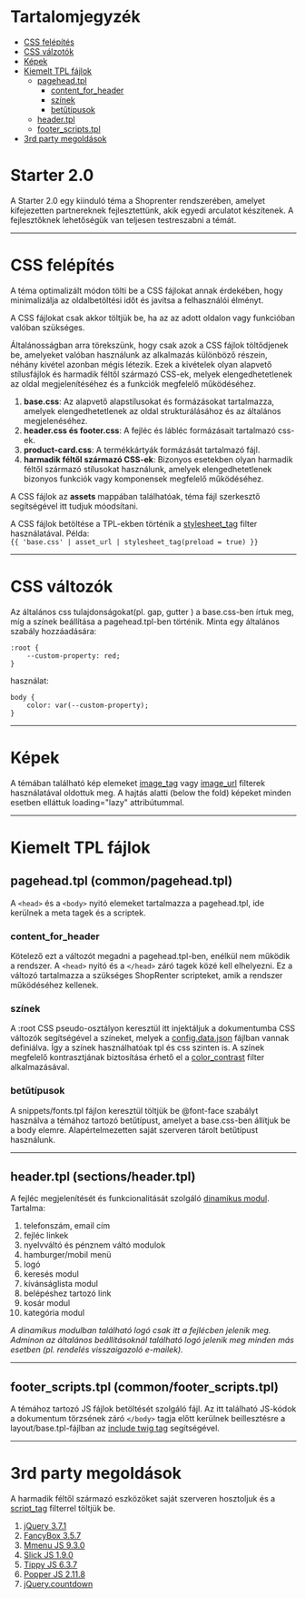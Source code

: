 # Tartalomjegyzék
* [CSS felépítés](#css-felépítés)
* [CSS válzotók](#css-változók)
* [Képek](#képek)
* [Kiemelt TPL fájlok](#kiemelt-tpl-fájlok)
  * [pagehead.tpl](#pageheadtpl-commonpageheadtpl)
      * [content_for_header](#content_for_header)
      * [színek](#színek)
      * [betűtípusok](#betűtípusok)
  * [header.tpl](#headertpl-sectionsheadertpl)
  * [footer_scripts.tpl](#footer_scriptstpl-commonfooter_scriptstpl)
* [3rd party megoldások](#3rd-party-megoldások)

# Starter 2.0

A Starter 2.0 egy kiinduló téma a Shoprenter rendszerében, amelyet kifejezetten partnereknek fejlesztettünk, akik egyedi arculatot készítenek. A fejlesztőknek lehetőségük van teljesen testreszabni a témát.

---

# CSS felépítés

A téma optimalizált módon tölti be a CSS fájlokat annak érdekében, hogy minimalizálja az oldalbetöltési időt és javítsa a felhasználói élményt.

A CSS fájlokat csak akkor töltjük be, ha az az adott oldalon vagy funkcióban valóban szükséges.

Általánosságban arra törekszünk, hogy csak azok a CSS fájlok töltődjenek be, amelyeket valóban használunk az alkalmazás különböző részein, néhány kivétel azonban mégis létezik. Ezek a kivételek olyan alapvető stílusfájlok és harmadik féltől származó CSS-ek, melyek elengedhetetlenek az oldal megjelenítéséhez és a funkciók megfelelő működéséhez.
1. <b>base.css</b>: Az alapvető alapstílusokat és formázásokat tartalmazza, amelyek elengedhetetlenek az oldal strukturálásához és az általános megjelenéséhez. 
2. <b>header.css és footer.css</b>: A fejléc és lábléc formázásait tartalmazó css-ek.
3. <b>product-card.css</b>: A termékkártyák formázását tartalmazó fájl.
3. <b>harmadik féltől származó CSS-ek</b>: Bizonyos esetekben olyan harmadik féltől származó stílusokat használunk, amelyek elengedhetetlenek bizonyos funkciók vagy komponensek megfelelő működéséhez.

A CSS fájlok az <b>assets</b> mappában találhatóak, téma fájl szerkesztő segítségével itt tudjuk móodsítani.

A CSS fájlok betöltése a TPL-ekben történik a [stylesheet_tag](../theme-global/GLOBAL_FILTERS.md#stylesheet_tag) filter használatával. Példa:<br>
``` {{ 'base.css' | asset_url | stylesheet_tag(preload = true) }} ```

---

# CSS változók
Az általános css tulajdonságokat(pl. gap, gutter ) a base.css-ben írtuk meg, míg a színek beállítása a pagehead.tpl-ben történik.
Minta egy általános szabály hozzáadására:
``` 
:root {
    --custom-property: red;
}
```
használat:
``` 
body {
    color: var(--custom-property);
}
```

---

# Képek
A témában található kép elemeket [image_tag](../theme-global/GLOBAL_FILTERS.md#image_tag) vagy [image_url](../theme-global/GLOBAL_FILTERS.md#image_url) filterek használatával oldottuk meg. A hajtás alatti (below the fold) képeket minden esetben elláttuk loading="lazy" attribútummal.

---

# Kiemelt TPL fájlok
## pagehead.tpl (common/pagehead.tpl)

A `<head>` és a `<body>` nyitó elemeket tartalmazza a pagehead.tpl, ide kerülnek a meta tagek és a scriptek.

### content_for_header
Kötelező ezt a változót megadni a pagehead.tpl-ben, enélkül nem működik a rendszer.
A `<head>` nyitó és a `</head>` záró tagek közé kell elhelyezni.
Ez a változó tartalmazza a szükséges ShopRenter scripteket, amik a rendszer működéséhez kellenek.

### színek
A :root CSS pseudo-osztályon keresztül itt injektáljuk a dokumentumba CSS változók segítségével a színeket, melyek a [config.data.json](../theme-configs/CONFIG_DATA_JSON.md) fájlban vannak definiálva. Így a színek használhatóak tpl és css szinten is. A színek megfelelő kontrasztjának biztosítása érhető el a [color_contrast](../theme-global/GLOBAL_FILTERS.md#color_contrast) filter alkalmazásával.

### betűtípusok
A snippets/fonts.tpl fájlon keresztül töltjük be @font-face szabályt használva a témához tartozó betűtípust, amelyet a base.css-ben állítjuk be a body elemre. Alapértelmezetten saját szerveren tárolt betűtípust használunk.

---

## header.tpl (sections/header.tpl)
A fejléc megjelenítését és funkcionalitását szolgáló [dinamikus modul](../theme-sections/DOCS.md). Tartalma:
1. telefonszám, email cím
2. fejléc linkek
3. nyelvváltó és pénznem váltó modulok
4. hamburger/mobil menü
5. logó
6. keresés modul
7. kívánságlista modul
8. belépéshez tartozó link
9. kosár modul
10. kategória modul

<i>A dinamikus modulban található logó csak itt a fejlécben jelenik meg. Adminon az általános beállításoknál található logó jelenik meg minden más esetben (pl. rendelés visszaigazoló e-mailek).</i>

---

## footer_scripts.tpl (common/footer_scripts.tpl)
A témához tartozó JS fájlok betöltését szolgáló fájl. Az itt található JS-kódok a dokumentum törzsének záró ``</body>`` tagja előtt kerülnek beillesztésre a layout/base.tpl-fájlban az [include twig tag](https://twig.symfony.com/doc/1.x/tags/include.html) segítségével.

---

# 3rd party megoldások
A harmadik féltől származó eszközöket saját szerveren hosztoljuk és a [script_tag](../theme-global/GLOBAL_FILTERS.md#script_tag) filterrel töltjük be.
1. [jQuery 3.7.1](https://jquery.com/)
2. [FancyBox 3.5.7](https://fancyapps.com/)
3. [Mmenu JS 9.3.0](https://mmenujs.com/)
4. [Slick JS 1.9.0](https://kenwheeler.github.io/slick/)
5. [Tippy JS 6.3.7](https://atomiks.github.io/tippyjs/)
6. [Popper JS 2.11.8](https://floating-ui.com/?utm_source=popper.js.org)
7. [jQuery.countdown](https://github.com/hilios/jQuery.countdown)
